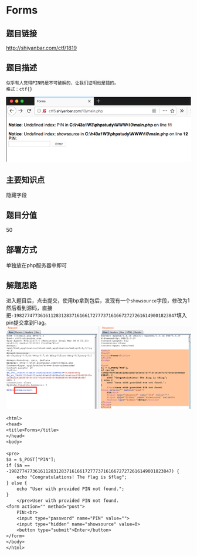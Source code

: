 # Forms

## 题目链接
http://shiyanbar.com/ctf/1819

## 题目描述
```
似乎有人觉得PIN码是不可破解的，让我们证明他是错的。
格式：ctf{}
```
![](images/2018-11-07-20-15-29.png)

## 主要知识点

隐藏字段

## 题目分值

50

## 部署方式

单独放在php服务器中即可

## 解题思路

进入题目后，点击提交，使用bp拿到包后，发现有一个`showsource`字段，修改为1然后看到源码，直接把`-19827747736161128312837161661727773716166727272616149001823847`填入pin提交拿到Flag。
![](images/2018-11-07-20-15-59.png)

```
<html>
<head>
<title>Forms</title>
</head>
<body>

<pre>
$a = $_POST["PIN"];
if ($a == -19827747736161128312837161661727773716166727272616149001823847) {
    echo "Congratulations! The flag is $flag";
} else {
    echo "User with provided PIN not found."; 
}
    </pre>User with provided PIN not found.
<form action="" method="post">
    PIN:<br>
    <input type="password" name="PIN" value="">
    <input type="hidden" name="showsource" value=0>
    <button type="submit">Enter</button>
</form>
</body>
</html>
```
